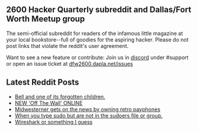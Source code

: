 ## 2600 Hacker Quarterly subreddit and Dallas/Fort Worth Meetup group
The semi-official subreddit for readers of the infamous little magazine at your local bookstore--full of goodies for the aspiring hacker. Please do not post links that violate the reddit's user agreement.

Want to see a new feature or contribute: 
Join us in [discord](https://dfw2600.dapla.net/chat) under #support or open an issue ticket at [dfw2600.dapla.net/issues](https://dfw2600.dapla.net/issues)

## Latest Reddit Posts
<!-- BLOG-POST-LIST:START -->
- [Bell and one of its forgotten children.](https://www.reddit.com/r/2600/comments/r0vsgb/bell_and_one_of_its_forgotten_children/)
- [NEW 'Off The Wall' ONLINE](https://2600.com/wall/23-11-2021)
- [Midwesterner gets on the news by owning retro payphones](https://www.reddit.com/r/2600/comments/r0u514/midwesterner_gets_on_the_news_by_owning_retro/)
- [When you type sudo but are not in the sudoers file or group.](https://www.reddit.com/r/2600/comments/qym2h8/when_you_type_sudo_but_are_not_in_the_sudoers/)
- [Wireshark or something I guess](https://www.reddit.com/r/2600/comments/qses8n/wireshark_or_something_i_guess/)
<!-- BLOG-POST-LIST:END -->
